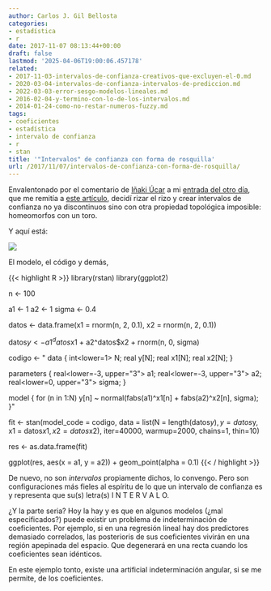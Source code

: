 ```yaml
---
author: Carlos J. Gil Bellosta
categories:
- estadística
- r
date: 2017-11-07 08:13:44+00:00
draft: false
lastmod: '2025-04-06T19:00:06.457178'
related:
- 2017-11-03-intervalos-de-confianza-creativos-que-excluyen-el-0.md
- 2020-03-04-intervalos-de-confianza-intervalos-de-prediccion.md
- 2022-03-03-error-sesgo-modelos-lineales.md
- 2016-02-04-y-termino-con-lo-de-los-intervalos.md
- 2014-01-24-como-no-restar-numeros-fuzzy.md
tags:
- coeficientes
- estadística
- intervalo de confianza
- r
- stan
title: '"Intervalos" de confianza con forma de rosquilla'
url: /2017/11/07/intervalos-de-confianza-con-forma-de-rosquilla/
---
```


Envalentonado por el comentario de [Iñaki Úcar](https://twitter.com/Enchufa2) a mi [entrada del otro día](https://datanalytics.com/2017/11/03/intervalos-de-confianza-creativos-que-excluyen-el-0/), que me remitía a [este artículo](https://www.sciencedirect.com/science/article/pii/0378475490900117), decidí rizar el rizo y crear intervalos de confianza no ya discontinuos sino con otra propiedad topológica imposible: homeomorfos con un toro.

Y aquí está:

![](/wp-uploads/2017/11/intervalo_confianza_toro.png#center)

El modelo, el código y demás,

{{< highlight R >}}
library(rstan)
library(ggplot2)

n <- 100

a1 <- 1
a2 <- 1
sigma <- 0.4

datos <- data.frame(x1 = rnorm(n, 2, 0.1),
                    x2 = rnorm(n, 2, 0.1))

datos$y <- a1^datos$x1 + a2^datos$x2 + rnorm(n, 0, sigma)

codigo <- "
data {
  int<lower=1> N;
  real y[N];
  real x1[N];
  real x2[N];
}

parameters {
  real<lower=-3, upper="3"> a1;
  real<lower=-3, upper="3"> a2;
  real<lower=0, upper="3"> sigma;
}

model {
  for (n in 1:N)
    y[n] ~ normal(fabs(a1)^x1[n] +
      fabs(a2)^x2[n], sigma);
}"

fit <- stan(model_code = codigo,
    data = list(N = length(datos$y), y = datos$y,
                x1 = datos$x1, x2 = datos$x2),
    iter=40000, warmup=2000,
    chains=1, thin=10)

res <- as.data.frame(fit)

ggplot(res, aes(x = a1, y = a2)) + geom_point(alpha = 0.1)
{{< / highlight >}}

De nuevo, no son _intervalos_ propiamente dichos, lo convengo. Pero son configuraciones más fieles al espíritu de lo que un intervalo de confianza es y representa que su(s) letra(s) I N T E R V A L O.

¿Y la parte seria? Hoy la hay y es que en algunos modelos (¿mal especificados?) puede existir un problema de indeterminación de coeficientes. Por ejemplo, si en una regresión lineal hay dos predictores demasiado correlados, las posterioris de sus coeficientes vivirán en una región apepinada del espacio. Que degenerará en una recta cuando los coeficientes sean idénticos.

En este ejemplo tonto, existe una artificial indeterminación angular, si se me permite, de los coeficientes.